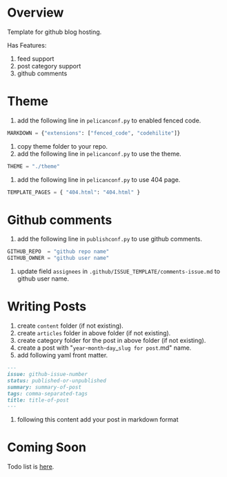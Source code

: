 # Overview

Template for github blog hosting.

Has Features:

1. feed support
1. post category support
1. github comments

# Theme

1. add the following line in `pelicanconf.py` to enabled fenced code. 
```python
MARKDOWN = {"extensions": ["fenced_code", "codehilite"]}
```
1. copy theme folder to your repo.
1. add the following line in `pelicanconf.py` to use the theme. 
```python
THEME = "./theme"
```
1. add the following line in `pelicanconf.py` to use 404 page.
```python 
TEMPLATE_PAGES = { "404.html": "404.html" }
```

# Github comments
1. add the following line in `publishconf.py` to use github comments.
```python 
GITHUB_REPO  = "github repo name"
GITHUB_OWNER = "github user name"
```

1. update field `assignees` in `.github/ISSUE_TEMPLATE/comments-issue.md` to github user name.

# Writing Posts
1. create `content` folder (if not existing).
1. create `articles` folder in above folder (if not existing).
1. create category folder for the post in above folder (if not existing).
1. create a post with "`year`-`month`-`day`_`slug for post`.md" name.
1. add following yaml front matter.
```markdown
---
issue: github-issue-number
status: published-or-unpublished
summary: summary-of-post 
tags: comma-separated-tags
title: title-of-post
---
```
1. following this content add your post in markdown format

# Coming Soon

Todo list is [here](TODO.md).
